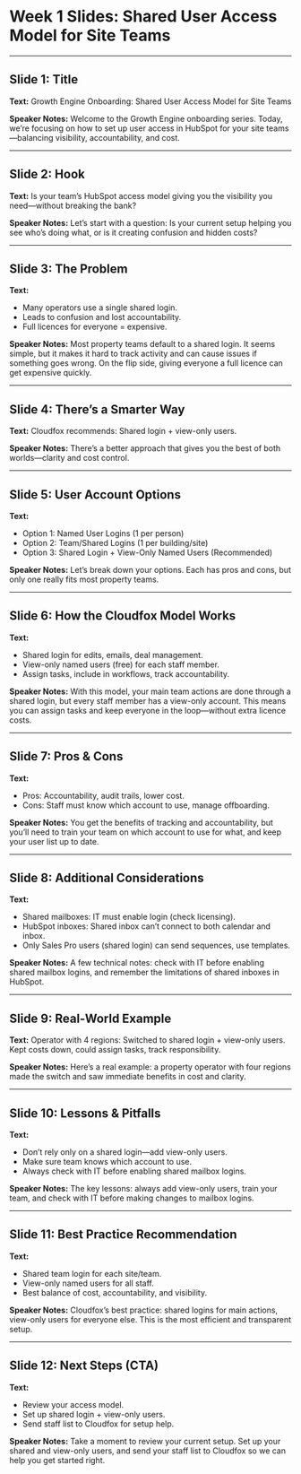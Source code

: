 # Week 1 Slides: Shared User Access Model for Site Teams

---

## Slide 1: Title

**Text:**
Growth Engine Onboarding: Shared User Access Model for Site Teams

**Speaker Notes:**
Welcome to the Growth Engine onboarding series. Today, we’re focusing on how to set up user access in HubSpot for your site teams—balancing visibility, accountability, and cost.

---

## Slide 2: Hook

**Text:**
Is your team’s HubSpot access model giving you the visibility you need—without breaking the bank?

**Speaker Notes:**
Let’s start with a question: Is your current setup helping you see who’s doing what, or is it creating confusion and hidden costs?

---

## Slide 3: The Problem

**Text:**

- Many operators use a single shared login.
- Leads to confusion and lost accountability.
- Full licences for everyone = expensive.

**Speaker Notes:**
Most property teams default to a shared login. It seems simple, but it makes it hard to track activity and can cause issues if something goes wrong. On the flip side, giving everyone a full licence can get expensive quickly.

---

## Slide 4: There’s a Smarter Way

**Text:**
Cloudfox recommends: Shared login + view-only users.

**Speaker Notes:**
There’s a better approach that gives you the best of both worlds—clarity and cost control.

---

## Slide 5: User Account Options

**Text:**
- Option 1: Named User Logins (1 per person)
- Option 2: Team/Shared Logins (1 per building/site)
- Option 3: Shared Login + View-Only Named Users (Recommended)

**Speaker Notes:**
Let’s break down your options. Each has pros and cons, but only one really fits most property teams.

---

## Slide 6: How the Cloudfox Model Works

**Text:**
- Shared login for edits, emails, deal management.
- View-only named users (free) for each staff member.
- Assign tasks, include in workflows, track accountability.

**Speaker Notes:**
With this model, your main team actions are done through a shared login, but every staff member has a view-only account. This means you can assign tasks and keep everyone in the loop—without extra licence costs.

---

## Slide 7: Pros & Cons

**Text:**
- Pros: Accountability, audit trails, lower cost.
- Cons: Staff must know which account to use, manage offboarding.

**Speaker Notes:**
You get the benefits of tracking and accountability, but you’ll need to train your team on which account to use for what, and keep your user list up to date.

---

## Slide 8: Additional Considerations

**Text:**
- Shared mailboxes: IT must enable login (check licensing).
- HubSpot inboxes: Shared inbox can’t connect to both calendar and inbox.
- Only Sales Pro users (shared login) can send sequences, use templates.

**Speaker Notes:**
A few technical notes: check with IT before enabling shared mailbox logins, and remember the limitations of shared inboxes in HubSpot.

---

## Slide 9: Real-World Example

**Text:**
Operator with 4 regions: Switched to shared login + view-only users. Kept costs down, could assign tasks, track responsibility.

**Speaker Notes:**
Here’s a real example: a property operator with four regions made the switch and saw immediate benefits in cost and clarity.

---

## Slide 10: Lessons & Pitfalls

**Text:**

- Don’t rely only on a shared login—add view-only users.
- Make sure team knows which account to use.
- Always check with IT before enabling shared mailbox logins.

**Speaker Notes:**
The key lessons: always add view-only users, train your team, and check with IT before making changes to mailbox logins.

---

## Slide 11: Best Practice Recommendation

**Text:**

- Shared team login for each site/team.
- View-only named users for all staff.
- Best balance of cost, accountability, and visibility.

**Speaker Notes:**
Cloudfox’s best practice: shared logins for main actions, view-only users for everyone else. This is the most efficient and transparent setup.

---

## Slide 12: Next Steps (CTA)

**Text:**

- Review your access model.
- Set up shared login + view-only users.
- Send staff list to Cloudfox for setup help.

**Speaker Notes:**
Take a moment to review your current setup. Set up your shared and view-only users, and send your staff list to Cloudfox so we can help you get started right.
